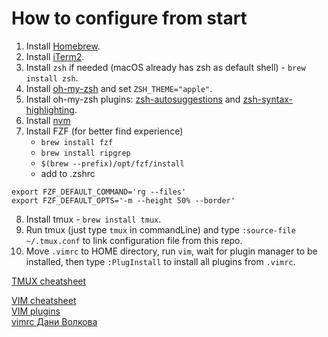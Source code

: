 # How to configure from start

1. Install [Homebrew](https://brew.sh/).
2. Install [iTerm2](https://iterm2.com/).
3. Install `zsh` if needed (macOS already has zsh as default shell) - `brew install zsh`.
4. Install [oh-my-zsh](https://ohmyz.sh/#install) and set `ZSH_THEME="apple"`.
5. Install oh-my-zsh plugins: [zsh-autosuggestions](https://github.com/zsh-users/zsh-autosuggestions) and [zsh-syntax-highlighting](https://github.com/zsh-users/zsh-syntax-highlighting).
6. Install [nvm](https://github.com/nvm-sh/nvm#installing-and-updating)
7. Install FZF (for better find experience)
	- `brew install fzf`
	- `brew install ripgrep`
	- `$(brew --prefix)/opt/fzf/install`
	-  add to .zshrc 
```
export FZF_DEFAULT_COMMAND='rg --files'
export FZF_DEFAULT_OPTS='-m --height 50% --border'
```
8. Install tmux - `brew install tmux`.
9. Run tmux (just type `tmux` in commandLine) and type `:source-file ~/.tmux.conf` to link configuration file from this repo.
10. Move `.vimrc` to HOME directory, run `vim`, wait for plugin manager to be installed, then type `:PlugInstall` to install all plugins from `.vimrc`.

[TMUX cheatsheet](https://gist.github.com/MohamedAlaa/2961058)

[VIM cheatsheet](https://vim.rtorr.com/)\
[VIM plugins](https://vimawesome.com/)\
[vimrc Дани Волкова](https://github.com/ziimir/dotfiles/blob/master/roles/tui/files/vimrc)
